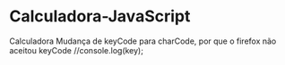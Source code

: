 # Calculadora-JavaScript
Calculadora
Mudança de keyCode para charCode, por que o firefox não aceitou keyCode
		//console.log(key);
